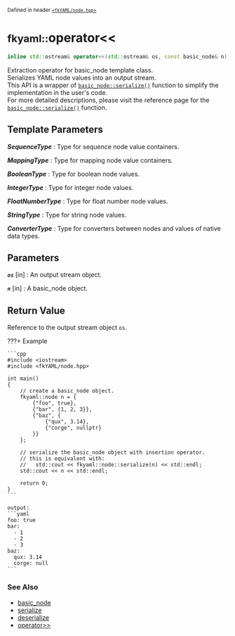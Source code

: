 <small>Defined in header [`<fkYAML/node.hpp>`](https://github.com/fktn-k/fkYAML/blob/develop/include/fkYAML/node.hpp)</small>

# <small>fkyaml::</small>operator<<

```cpp
inline std::ostream& operator<<(std::ostream& os, const basic_node& n);
```

Extraction operator for basic_node template class.  
Serializes YAML node values into an output stream.  
This API is a wrapper of [`basic_node::serialize()`](serialize.md) function to simplify the implementation in the user's code.  
For more detailed descriptions, please visit the reference page for the [`basic_node::serialize()`](serialize.md) function.  

## **Template Parameters**

***SequenceType***
:   Type for sequence node value containers.

***MappingType***
:   Type for mapping node value containers.

***BooleanType***
:   Type for boolean node values.

***IntegerType***
:   Type for integer node values.

***FloatNumberType***
:   Type for float number node values.

***StringType***
:   Type for string node values.

***ConverterType***
:   Type for converters between nodes and values of native data types.

## **Parameters**

***`os`*** [in]
:   An output stream object.

***`n`*** [in]
:   A basic_node object.

## **Return Value**

Reference to the output stream object `os`.  

???+ Example

    ```cpp
    #include <iostream>
    #include <fkYAML/node.hpp>

    int main()
    {
        // create a basic_node object.
        fkyaml::node n = {
            {"foo", true},
            {"bar", {1, 2, 3}},
            {"baz", {
                {"qux", 3.14},
                {"corge", nullptr}
            }}
        };

        // serialize the basic_node object with insertion operator.
        // this is equivalent with:
        //   std::cout << fkyaml::node::serialize(n) << std::endl;
        std::cout << n << std::endl;

        return 0;
    }
    ```

    output:
    ```yaml
    foo: true
    bar:
      - 1
      - 2
      - 3
    baz:
      qux: 3.14
      corge: null
    ```

### **See Also**

* [basic_node](index.md)
* [serialize](serialize.md)
* [deserialize](deserialize.md)
* [operator>>](extraction_operator.md)
